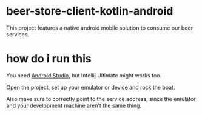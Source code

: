 # beer-store-client-kotlin-android

This project features a native android mobile solution to consume our
beer services.

# how do i run this

You need [Android Studio](https://developer.android.com/studio), but Intellij Ultimate might works too.

Open the project, set up your emulator or device and rock the boat.

Also make sure to correctly point to the service address, since the emulator and
your development machine aren't the same thing.
